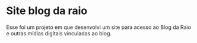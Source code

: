 # Site blog da raio
Esse foi um projeto em que desenvolvi um site para acesso ao Blog da Raio e outras mídias digitais vinculadas ao blog.

